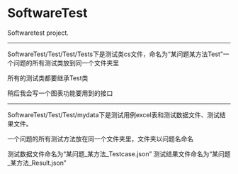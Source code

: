 # SoftwareTest
Softwaretest project.

-------------------
SoftwareTest/Test/Test/Tests下是测试类cs文件，命名为“某问题某方法Test”一个问题的所有测试类放到同一个文件夹里

所有的测试类都要继承Test类

稍后我会写一个图表功能要用到的接口

---------------------
SoftwareTest/Test/Test/mydata下是测试用例excel表和测试数据文件、测试结果文件。

一个问题的所有测试方法放在同一个文件夹里，文件夹以问题名命名

测试数据文件命名为“某问题_某方法_Testcase.json” 测试结果文件命名为“某问题_某方法_Result.json”
